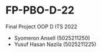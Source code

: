 # FP-PBO-D-22
Final Project OOP D ITS 2022
- Syomeron Ansell (5025211250)
- Yusuf Hasan Nazila (5025211225)
